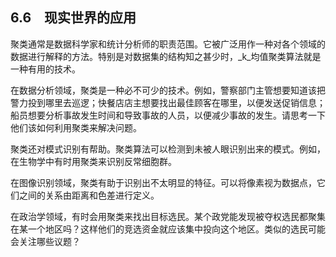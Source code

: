    

## 6.6　现实世界的应用

聚类通常是数据科学家和统计分析师的职责范围。它被广泛用作一种对各个领域的数据进行解释的方法。特别是对数据集的结构知之甚少时，_k_均值聚类算法就是一种有用的技术。

在数据分析领域，聚类是一种必不可少的技术。例如，警察部门主管想要知道该把警力投到哪里去巡逻；快餐店店主想要找出最佳顾客在哪里，以便发送促销信息；船员想要分析事故发生时间和导致事故的人员，以便减少事故的发生。请思考一下他们该如何利用聚类来解决问题。

聚类还对模式识别有帮助。聚类算法可以检测到未被人眼识别出来的模式。例如，在生物学中有时用聚类来识别反常细胞群。

在图像识别领域，聚类有助于识别出不太明显的特征。可以将像素视为数据点，它们之间的关系由距离和色差进行定义。

在政治学领域，有时会用聚类来找出目标选民。某个政党能发现被夺权选民都聚集在某一个地区吗？这样他们的竞选资金就应该集中投向这个地区。类似的选民可能会关注哪些议题？